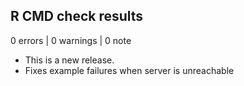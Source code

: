 ## R CMD check results

0 errors | 0 warnings | 0 note

* This is a new release.
* Fixes example failures when server is unreachable
